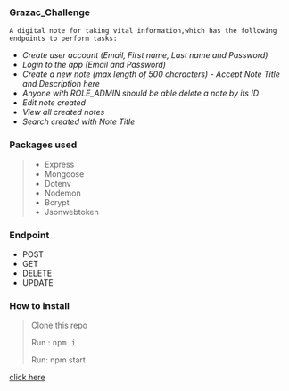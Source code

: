 ### Grazac_Challenge

```
A digital note for taking vital information,which has the following endpoints to perform tasks:
```

- _Create user account (Email, First name, Last name and Password)_
- _Login to the app (Email and Password)_
- _Create a new note (max length of 500 characters) - Accept Note Title and Description here_
- _Anyone with ROLE_ADMIN should be able delete a note by its ID_
- _Edit note created_
- _View all created notes_
- _Search created with Note Title_

### Packages used

> - Express
> - Mongoose
> - Dotenv
> - Nodemon
> - Bcrypt
> - Jsonwebtoken

### Endpoint

- POST
- GET
- DELETE
- UPDATE

### How to install

> Clone this repo
>
> Run : <kbd>npm i </kbd>
>
> Run: npm start

[click here](https://documenter.getpostman.com/view/22272570/VUxKUpzz)
